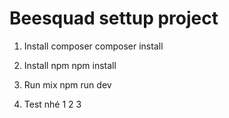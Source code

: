 # Beesquad settup project

1. Install composer
composer install

2. Install npm
npm install

3. Run mix
npm run dev



4. Test nhé 1 2 3

